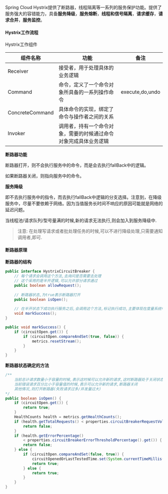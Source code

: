 Spring Cloud Hystrix提供了断路器，线程隔离等一系列的服务保护功能。提供了服务强大的容错能力，具备**服务降级**，**服务熔断**，**线程和信号隔离**，**请求缓存**，**请求合并**，**服务监控**。

#### Hystrix工作流程

Hystrix工作组件

| 组件名称        | 功能                                                         | 备注            |
| --------------- | ------------------------------------------------------------ | --------------- |
| Receiver        | 接受者，用于处理具体的业务逻辑                               |                 |
| Command         | 命令，定义了一个命令对象所具备的一系列操作命令               | execute,do,undo |
| ConcreteCommand | 具体命令的实现，绑定了命令与操作者之间的关系                 |                 |
| Invoker         | 调用者，持有一个命令对象，需要的时候通过命令对象完成具体业务逻辑 |                 |

**断路器功能**

断路器打开，则不会执行服务中的命令，而是会去执行fallBack中的逻辑。

如果断路器关闭，则指向服务中的命令。

**服务降级**

即不去执行服务中的指令，而去执行fallBack中逻辑的分支选择。注意到，在降级服务中，尽量不要依赖于网络。因为当值服务长时间不响应的原因可能就是网络的延迟问题。

当线程池/请求队列/型号量满的时候,新的请求无法执行,则会加入到服务降级中.

> 注意: 在处理写请求或者批处理任务的时候,可以不进行降级处理,只需要通知调用者,即可.

#### 断路器原理

**断路器的结构**

```java
public interface HystrixCircuitBreaker {
    // 每个请求会调用这个方法,去询问是否需要去处理
    // 这个采用的是半开逻辑,可以允许部分请求通过
    public boolean allowRequest();
    
    // 断路器状态,为true表示断路器打开
    public boolean isOpen();
    
    // 在半开状态下成功执行服务之后,会调用这个方法,标记执行成功,主要体现在度量系统中的参量会发生变化
    void markSuccess();
}
```

```java
public void markSuccess() {
    if (circuitOpen.get()) {
        if (circuitOpen.compareAndSet(true, false)) {
            metrics.resetStream();
        }
    }
}
```

**断路器状态确定的方法**

```java
/**
	当前总计请求数量小于容量的时候,表示这时候可以允许新的请求,这时断路器处于关闭状态
	当前错误请求百分比小于容量值的时候,表示可以允许新的请求,断路器关闭
	其他情况,则打开断路器(失败请求过多/并发量过大)
*/
public boolean isOpen() {
    if (circuitOpen.get()) {
        return true;
    }
    HealthCounts health = metrics.getHealthCounts();
    if (health.getTotalRequests() < properties.circuitBreakerRequestVolumeThreshold().get()){
        return false;
    }
    if (health.getErrorPercentage() 
        < properties.circuitBreakerErrorThresholdPercentage().get()) {
        return false;
    } else {
        if (circuitOpen.compareAndSet(false, true)) {
            circuitOpenedOrLastTestedTime.set(System.currentTimeMillis());
            return true;
        } else {
            return true;
        }
    }
}
```

